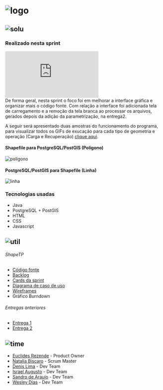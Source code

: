 # ![logo](https://github.com/WeDias/ShapeTP/blob/master/Ignorar/Img/logo.png)

## ![solu](https://github.com/WeDias/ShapeTP/blob/Entrega3/Ignorar/Img/Solu.png)

### Realizado nesta sprint
![cards](https://github.com/WeDias/ShapeTP/blob/Entrega3/AMOSTRAS.md)  
De forma geral, nesta sprint o foco foi em melhorar a interface gráfica e organizar mais o código fonte.
Com relação a interface foi adicionada tela de carregamento e a remoção da tela branca ao processar os arquivos, 
gerados depois da adição da parametrização, na entrega2.  

A seguir será apresentado duas amostras do funcionamento do programa,
para visualizar todos os GIFs de exucação para cada tipo de geometria e operação (Carga e Recuperação) [clique aqui](https://github.com/WeDias/ShapeTP/edit/Entrega3/AMOSTRAS.md).

#### Shapefile para PostgreSQL/PostGIS (Polígono)
![poligono](https://github.com/WeDias/ShapeTP/blob/Entrega3/Ignorar/Img/ShapeToPost/poligono.gif)  

#### PostgreSQL/PostGIS para Shapefile (Linha)
![linha](https://github.com/WeDias/ShapeTP/blob/Entrega3/Ignorar/Img/PostToShape/linha.gif)  

### Tecnologias usadas
* Java
* PostgreSQL + PostGIS
* HTML
* CSS
* Javascript

## ![util](https://github.com/WeDias/ShapeTP/blob/master/Ignorar/Img/Util.png)
###### ShapeTP
* [Código fonte](https://github.com/WeDias/ShapeTP/tree/Entrega3/C%C3%B3digo/ShapeTP)
* [Backlog](https://github.com/WeDias/ShapeTP/blob/Entrega3/Documenta%C3%A7%C3%A3o/Backlog.pdf)
* [Cards da sprint](https://github.com/WeDias/ShapeTP/blob/Entrega3/Documenta%C3%A7%C3%A3o/User%20Story.png)
* [Diagrama de caso de uso](https://github.com/WeDias/ShapeTP/blob/Entrega2/Documenta%C3%A7%C3%A3o/UseCase.pdf)
* [Wireframes](https://github.com/WeDias/ShapeTP/tree/Entrega3/Documenta%C3%A7%C3%A3o/Wireframes)
* Gráfico Burndown

###### Entregas anteriores
* [Entrega 1](https://github.com/WeDias/ShapeTP/tree/Entrega1)
* [Entrega 2](https://github.com/WeDias/ShapeTP/tree/Entrega2)

## ![time](https://github.com/WeDias/ShapeTP/blob/master/Ignorar/Img/time.png)
* [Euclides Rezende](https://www.linkedin.com/in/euclides-rezende-0940458/) - Product Owner
* [Natalia Biscaro](https://www.linkedin.com/in/nataliabiscaro/?originalSubdomain=br) - Scrum Master
* [Denis Lima](https://www.linkedin.com/in/denis-f-lima/) - Dev Team
* [Israel Augusto](https://github.com/IsraelAugusto0110) - Dev Team
* [Sandro de Araujo](https://github.com/shaka20100) - Dev Team
* [Wesley Dias](https://www.linkedin.com/in/wesley-dias-bba3a11b2/) - Dev Team
